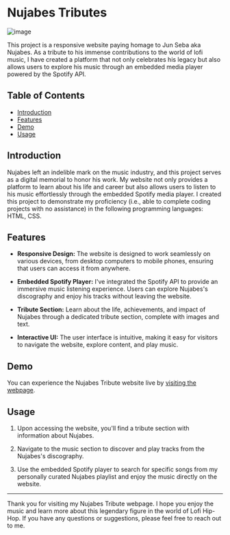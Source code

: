 # Nujabes Tributes

![image](https://github.com/qetsiankulu/nujabes-tribute/assets/95947073/638ab415-dde6-407c-a446-11f41ba56e5a)


This project is a responsive website paying homage to Jun Seba aka Nujabes. As a tribute to his immense contributions to the world of lofi music, I have created a platform that not only celebrates his legacy but also allows users to explore his music through an embedded media player powered by the Spotify API.

## Table of Contents

- [Introduction](#introduction)
- [Features](#features)
- [Demo](#demo)
- [Usage](#usage)

## Introduction

Nujabes left an indelible mark on the music industry, and this project serves as a digital memorial to honor his work. My website not only provides a platform to learn about his life and career but also allows users to listen to his music effortlessly through the embedded Spotify media player.
I created this project to demonstrate my proficiency (i.e., able to complete coding projects with no assistance) in the following programming languages: HTML, CSS. 

## Features

- **Responsive Design:** The website is designed to work seamlessly on various devices, from desktop computers to mobile phones, ensuring that users can access it from anywhere.

- **Embedded Spotify Player:** I've integrated the Spotify API to provide an immersive music listening experience. Users can explore Nujabes's discography and enjoy his tracks without leaving the website.

- **Tribute Section:** Learn about the life, achievements, and impact of Nujabes through a dedicated tribute section, complete with images and text.

- **Interactive UI:** The user interface is intuitive, making it easy for visitors to navigate the website, explore content, and play music.

## Demo

You can experience the Nujabes Tribute website live by [visiting the webpage](https://qetsiankulu.com/nujabes-tribute.html).

## Usage

1. Upon accessing the website, you'll find a tribute section with information about Nujabes.

2. Navigate to the music section to discover and play tracks from the Nujabes's discography.

3. Use the embedded Spotify player to search for specific songs from my personally curated Nujabes playlist and enjoy the music directly on the website.

---

Thank you for visiting my Nujabes Tribute webpage. I hope you enjoy the music and learn more about this legendary figure in the world of Lofi Hip-Hop. If you have any questions or suggestions, please feel free to reach out to me.
